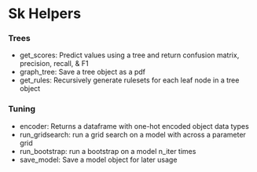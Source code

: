 # Sk Helpers
### Trees
* get_scores: Predict values using a tree and return confusion matrix, precision, recall, & F1
* graph_tree: Save a tree object as a pdf
* get_rules: Recursively generate rulesets for each leaf node in a tree object

### Tuning
* encoder: Returns a dataframe with one-hot encoded object data types 
* run_gridsearch: run a grid search on a model with across a parameter grid
* run_bootstrap: run a bootstrap on a model n_iter times 
* save_model: Save a model object for later usage
